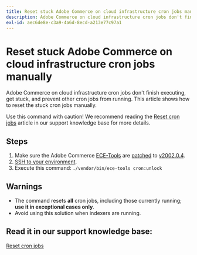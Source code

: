 ```yaml
---
title: Reset stuck Adobe Commerce on cloud infrastructure cron jobs manually
description: Adobe Commerce on cloud infrastructure cron jobs don't finish executing, get stuck, and prevent other cron jobs from running. This article shows how to reset the stuck cron jobs manually.
exl-id: aec6de8e-c3a9-4a6d-8ecd-a213e77c97a1
---
```

# Reset stuck Adobe Commerce on cloud infrastructure cron jobs manually

Adobe Commerce on cloud infrastructure cron jobs don't finish executing, get stuck, and prevent other cron jobs from running. This article shows how to reset the stuck cron jobs manually.

Use this command with caution! We recommend reading the [Reset cron jobs](https://experienceleague.adobe.com/docs/commerce-knowledge-base/kb/troubleshooting/miscellaneous/cron-job-is-stuck-in-running-status.html) article in our support knowledge base for more details.

## Steps

1. Make sure the Adobe Commerce [ECE-Tools](https://experienceleague.adobe.com/docs/commerce-cloud-service/user-guide/dev-tools/ece-tools/package-overview.html) are [patched](https://experienceleague.adobe.com/docs/commerce-cloud-service/user-guide/dev-tools/ece-tools/update-package.html) to [v2002.0.4](https://experienceleague.adobe.com/docs/commerce-cloud-service/user-guide/release-notes/cloud-release-archive.html#v2002.0.4).
1. [SSH to your environment](https://experienceleague.adobe.com/docs/commerce-cloud-service/user-guide/develop/secure-connections.html).
1. Execute this command: `./vendor/bin/ece-tools cron:unlock`

## Warnings

* The command resets **all** cron jobs, including those currently running; **use it in exceptional cases only**.
* Avoid using this solution when indexers are running.

## Read it in our support knowledge base:

 [Reset cron jobs](https://experienceleague.adobe.com/docs/commerce-knowledge-base/kb/troubleshooting/miscellaneous/cron-job-is-stuck-in-running-status.html)
